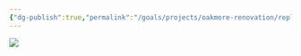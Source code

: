```yaml
---
{"dg-publish":true,"permalink":"/goals/projects/oakmore-renovation/replace-exhaust-fan/","tags":["oakmore-renovation-task"],"created":"Jan 01, 2024, 8:49 PM"}
---
```



![](https://lh3.googleusercontent.com/pw/ABLVV84zc08nTN3j3ftyyQ87pkq12o6gQHgCBT4uDUHOZnootYgWQwmbQJsdTU5_EQ_ynkcRO1w-_lG0eeigdFJ4lnsdrpGYc6kmJ9ZOGKFvWRBuFIDqj76bqs9m5xzpPbTmqYKJGxLW08XEblbXW_fC8zoaww=w1254-h705-s-no-gm?authuser=0)